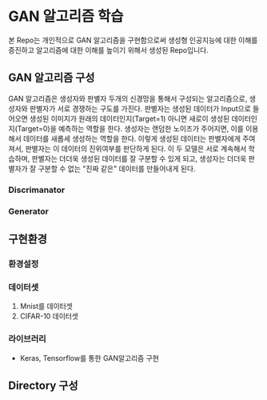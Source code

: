 # GAN 알고리즘 학습
본 Repo는 개인적으로 GAN 알고리즘을 구현함으로써 생성형 인공지능에 대한 이해를 증진하고 알고리즘에 대한 이해를 높이기 위해서 생성된 Repo입니다.

## GAN 알고리즘 구성

GAN 알고리즘은 생성자와 판별자 두개의 신경망을 통해서 구성되는 알고리즘으로, 생성자와 판별자가 서로 경쟁하는 구도를 가진다.
판별자는 생성된 데이터가 Input으로 들어오면 생성된 이미지가 원래의 데이터인지(Target=1) 아니면 새로이 생성된 데이터인지(Target=0)을 예측하는 역할을 한다.
생성자는 랜덤한 노이즈가 주어지면, 이를 이용해서 데이터를 새롭세 생성하는 역할을 한다.
이렇게 생성된 데이터는 판별자에게 주여져서, 판별자는 이 데이터의 진위여부를 판단하게 된다.
이 두 모델은 서로 계속해서 학습하며, 판별자는 더더욱 생성된 데이터를 잘 구분할 수 있게 되고, 생성자는 더더욱 판별자가 잘 구분할 수 없는 "진짜 같은" 데이터를 만들어내게 된다.

### Discrimanator

### Generator

## 구현환경
### 환경설정

### 데이터셋

1. Mnist를 데이터셋
2. CIFAR-10 데이터셋

### 라이브러리

- Keras, Tensorflow를 통한 GAN알고리즘 구현

## Directory 구성
